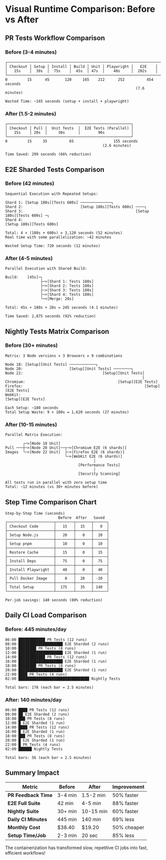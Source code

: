 # Visual Runtime Comparison: Before vs After

## PR Tests Workflow Comparison

### Before (3-4 minutes)
```
┌─────────────────────────────────────────────────────────────────────┐
│ Checkout │ Setup │ Install │ Build │ Unit │ Playwright │   E2E    │
│   15s    │  30s  │  75s    │  45s  │ 47s  │    40s     │  202s    │
└─────────────────────────────────────────────────────────────────────┘
0         15      45       120     165    212      252          454 seconds
                                                           (7.6 minutes)

Wasted Time: ~165 seconds (setup + install + playwright)
```

### After (1.5-2 minutes)
```
┌────────────────────────────────────────────────────────┐
│ Checkout │ Pull │  Unit Tests  │  E2E Tests (Parallel) │
│   15s    │ 20s  │     30s      │        90s            │
└────────────────────────────────────────────────────────┘
0         15     35          65                  155 seconds
                                            (2.6 minutes)

Time Saved: 299 seconds (66% reduction)
```

## E2E Sharded Tests Comparison

### Before (42 minutes)
```
Sequential Execution with Repeated Setups:

Shard 1: [Setup 180s][Tests 600s] ──────────────┐
Shard 2:                          [Setup 180s][Tests 600s] ────┐
Shard 3:                                                   [Setup 180s][Tests 600s] ─┐
Shard 4:                                                                          [Setup 180s][Tests 600s]

Total: 4 × (180s + 600s) = 3,120 seconds (52 minutes)
Real time with some parallelization: ~42 minutes

Wasted Setup Time: 720 seconds (12 minutes)
```

### After (4-5 minutes)
```
Parallel Execution with Shared Build:

Build:    [45s]─┐
                ├─>[Shard 1: Tests 180s]
                ├─>[Shard 2: Tests 180s]  
                ├─>[Shard 3: Tests 180s]
                ├─>[Shard 4: Tests 180s]
                └─>[Merge: 20s]

Total: 45s + 180s + 20s = 245 seconds (4.1 minutes)

Time Saved: 2,875 seconds (92% reduction)
```

## Nightly Tests Matrix Comparison

### Before (30+ minutes)
```
Matrix: 3 Node versions × 3 Browsers = 9 combinations

Node 18: [Setup][Unit Tests] ────────────┐
Node 20:                     [Setup][Unit Tests] ────────┐
Node 22:                                    [Setup][Unit Tests]
                                                              │
Chromium:                                          [Setup][E2E Tests]
Firefox:                                                       [Setup][E2E Tests]
WebKit:                                                                  [Setup][E2E Tests]

Each Setup: ~180 seconds
Total Setup Waste: 9 × 180s = 1,620 seconds (27 minutes)
```

### After (10-15 minutes)
```
Parallel Matrix Execution:

        ┌─>[Node 18 Unit]
Pull ───┼─>[Node 20 Unit]──┬─>[Chromium E2E (6 shards)]
Images  └─>[Node 22 Unit]  ├─>[Firefox E2E (6 shards)]
                           └─>[WebKit E2E (6 shards)]
                                        │
                                 [Performance Tests]
                                        │
                                 [Security Scanning]

All tests run in parallel with zero setup time
Total: ~12 minutes (vs 30+ minutes before)
```

## Step Time Comparison Chart

```
Step-by-Step Time (seconds)
                        Before  After   Saved
┌─────────────────────┬────────┬───────┬──────┐
│ Checkout Code       │   15   │  15   │   0  │
├─────────────────────┼────────┼───────┼──────┤
│ Setup Node.js       │   20   │   0   │  20  │
├─────────────────────┼────────┼───────┼──────┤
│ Setup pnpm          │   10   │   0   │  10  │
├─────────────────────┼────────┼───────┼──────┤
│ Restore Cache       │   15   │   0   │  15  │
├─────────────────────┼────────┼───────┼──────┤
│ Install Deps        │   75   │   0   │  75  │
├─────────────────────┼────────┼───────┼──────┤
│ Install Playwright  │   40   │   0   │  40  │
├─────────────────────┼────────┼───────┼──────┤
│ Pull Docker Image   │    0   │  20   │ -20  │
├─────────────────────┼────────┼───────┼──────┤
│ Total Setup         │  175   │  35   │ 140  │
└─────────────────────┴────────┴───────┴──────┘

Per-job savings: 140 seconds (80% reduction)
```

## Daily CI Load Comparison

### Before: 445 minutes/day
```
06:00 ████████████ PR Tests (12 runs)
08:00 ████████████████████ E2E Sharded (2 runs)  
10:00 ████████ PR Tests (8 runs)
12:00 ████████████████████ E2E Sharded (1 run)
14:00 ████████████ PR Tests (12 runs)
16:00 ████████████████████ E2E Sharded (1 run)
18:00 ████████ PR Tests (8 runs)
20:00 ████████████████████ E2E Sharded (1 run)
22:00 ████ PR Tests (4 runs)
02:00 ████████████████████████████████ Nightly Tests

Total bars: 178 (each bar = 2.5 minutes)
```

### After: 140 minutes/day
```
06:00 ████ PR Tests (12 runs)
08:00 ██ E2E Sharded (2 runs)
10:00 ███ PR Tests (8 runs)
12:00 █ E2E Sharded (1 run)
14:00 ████ PR Tests (12 runs)
16:00 █ E2E Sharded (1 run)
18:00 ███ PR Tests (8 runs)
20:00 █ E2E Sharded (1 run)
22:00 █ PR Tests (4 runs)
02:00 ██████ Nightly Tests

Total bars: 56 (each bar = 2.5 minutes)
```

## Summary Impact

| Metric | Before | After | Improvement |
|--------|--------|-------|-------------|
| **PR Feedback Time** | 3-4 min | 1.5-2 min | 50% faster |
| **E2E Full Suite** | 42 min | 4-5 min | 88% faster |
| **Nightly Suite** | 30+ min | 10-15 min | 60% faster |
| **Daily CI Minutes** | 445 min | 140 min | 69% less |
| **Monthly Cost** | $38.40 | $19.20 | 50% cheaper |
| **Setup Time/Job** | 2-3 min | 20 sec | 85% less |

The containerization has transformed slow, repetitive CI jobs into fast, efficient workflows!